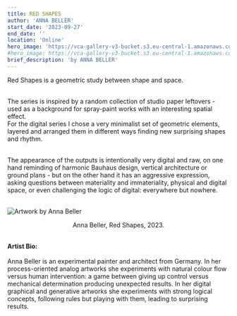 ```yaml
---
title: RED SHAPES
author: 'ANNA BELLER'
start_date: '2023-09-27'
end_date: ''
location: 'Online'
hero_image: 'https://vca-gallery-v3-bucket.s3.eu-central-1.amazonaws.com/event_covers/red-shapes.jpg'
#hero_image: https://vca-gallery-v3-bucket.s3.eu-central-1.amazonaws.com/token_covers/Artboard+1+1.png
brief_description: 'by ANNA BELLER'
---
```


<!-- <img class="mx-auto" src="" width="" alt="" title="">
<p style="text-align:center;">
 <br /><br />
</p> -->

Red Shapes is a geometric study between shape and space. <br /><br />

The series is inspired by a random collection of studio paper leftovers - used as a background for spray-paint works with an interesting spatial effect. <br />
For the digital series I chose a very minimalist set of geometric elements, layered and arranged them in different ways finding new surprising shapes and rhythm. <br /><br />

The appearance of the outputs is intentionally very digital and raw, on one hand reminding of harmonic Bauhaus design, vertical architecture or ground plans - but on the other hand it has an aggressive expression, asking questions between materiality and immateriality, physical and digital space, or even challenging the logic of digital: everywhere but nowhere.<br /><br />

<img class="mx-auto" src="https://vca-gallery-v3-bucket.s3.eu-central-1.amazonaws.com/token_covers/anna-trittico.jpg" width="" alt="Artwork by Anna Beller" title="nna Beller, Red Shapes, 2023">
<p style="text-align:center;">
 Anna Beller, Red Shapes, 2023.<br /><br />
</p>

**Artist Bio:**<br /><br />
Anna Beller is an experimental painter and architect from Germany. In her process-oriented analog artworks she experiments with natural colour flow versus human intervention: a game between giving up control versus mechanical determination producing unexpected results. In her digital graphical and generative artworks she experiments with strong logical concepts, following rules but playing with them, leading to surprising results.
